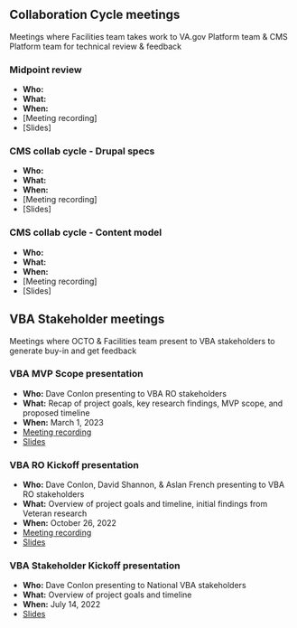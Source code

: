 ## Collaboration Cycle meetings
Meetings where Facilities team takes work to VA.gov Platform team & CMS Platform team for technical review & feedback

### Midpoint review
- **Who:** 
- **What:** 
- **When:**
- [Meeting recording]
- [Slides]

### CMS collab cycle - Drupal specs
- **Who:** 
- **What:** 
- **When:**
- [Meeting recording]
- [Slides]

### CMS collab cycle - Content model
- **Who:** 
- **What:** 
- **When:**
- [Meeting recording]
- [Slides]

## VBA Stakeholder meetings
Meetings where OCTO & Facilities team present to VBA stakeholders to generate buy-in and get feedback

### VBA MVP Scope presentation

- **Who:** Dave Conlon presenting to VBA RO stakeholders
- **What:** Recap of project goals, key research findings, MVP scope, and proposed timeline
- **When:** March 1, 2023
- [Meeting recording](https://github.com/department-of-veterans-affairs/va.gov-team/blob/master/products/facilities/regional-offices/meetings/VBA-MVP-Scope-20230301-Meeting%20Recording.mp4)
- [Slides](https://github.com/department-of-veterans-affairs/va.gov-team/blob/master/products/facilities/regional-offices/meetings/VBA-MVP-presentation%2020230301.pptx)

### VBA RO Kickoff presentation

- **Who:** Dave Conlon, David Shannon, & Aslan French presenting to VBA RO stakeholders
- **What:** Overview of project goals and timeline, initial findings from Veteran research
- **When:** October 26, 2022
- [Meeting recording](https://github.com/department-of-veterans-affairs/va.gov-team/blob/master/products/facilities/regional-offices/meetings/VBA-RO-kickoff-10262022.mp4)
- [Slides](https://github.com/department-of-veterans-affairs/va.gov-team/blob/master/products/facilities/regional-offices/meetings/VBA-RO-kickoff-10262022.pptx)

### VBA Stakeholder Kickoff presentation
- **Who:** Dave Conlon presenting to National VBA stakeholders
- **What:** Overview of project goals and timeline
- **When:** July 14, 2022
- [Slides](https://github.com/department-of-veterans-affairs/va.gov-team/blob/master/products/facilities/regional-offices/meetings/VBA-Stakeholder-Kickoff-20220714.pptx)
